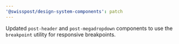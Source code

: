```yaml
---
'@swisspost/design-system-components': patch
---
```


Updated `post-header` and `post-megadropdown` components to use the `breakpoint` utility for responsive breakpoints.
